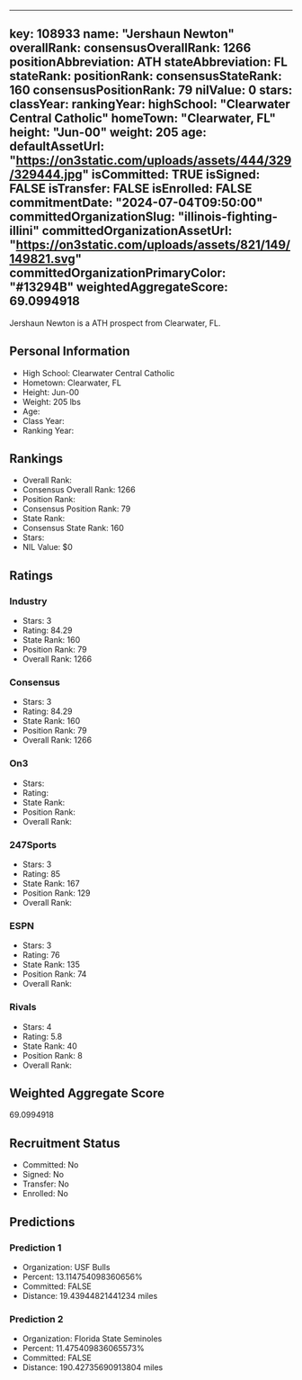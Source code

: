 ---
  key: 108933
  name: "Jershaun Newton"
  overallRank: 
  consensusOverallRank: 1266
  positionAbbreviation: ATH
  stateAbbreviation: FL
  stateRank: 
  positionRank: 
  consensusStateRank: 160
  consensusPositionRank: 79
  nilValue: 0
  stars: 
  classYear: 
  rankingYear: 
  highSchool: "Clearwater Central Catholic"
  homeTown: "Clearwater, FL"
  height: "Jun-00"
  weight: 205
  age: 
  defaultAssetUrl: "https://on3static.com/uploads/assets/444/329/329444.jpg"
  isCommitted: TRUE
  isSigned: FALSE
  isTransfer: FALSE
  isEnrolled: FALSE
  commitmentDate: "2024-07-04T09:50:00"
  committedOrganizationSlug: "illinois-fighting-illini"
  committedOrganizationAssetUrl: "https://on3static.com/uploads/assets/821/149/149821.svg"
  committedOrganizationPrimaryColor: "#13294B"
  weightedAggregateScore: 69.0994918
  ---
  
  Jershaun Newton is a ATH prospect from Clearwater, FL.
  
  ## Personal Information
  - High School: Clearwater Central Catholic
  - Hometown: Clearwater, FL
  - Height: Jun-00
  - Weight: 205 lbs
  - Age: 
  - Class Year: 
  - Ranking Year: 
  
  ## Rankings
  - Overall Rank: 
  - Consensus Overall Rank: 1266
  - Position Rank: 
  - Consensus Position Rank: 79
  - State Rank: 
  - Consensus State Rank: 160
  - Stars: 
  - NIL Value: $0
  
  ## Ratings
  
  ### Industry
  - Stars: 3
  - Rating: 84.29
  - State Rank: 160
  - Position Rank: 79
  - Overall Rank: 1266
  
  ### Consensus
  - Stars: 3
  - Rating: 84.29
  - State Rank: 160
  - Position Rank: 79
  - Overall Rank: 1266
  
  ### On3
  - Stars: 
  - Rating: 
  - State Rank: 
  - Position Rank: 
  - Overall Rank: 
  
  ### 247Sports
  - Stars: 3
  - Rating: 85
  - State Rank: 167
  - Position Rank: 129
  - Overall Rank: 
  
  ### ESPN
  - Stars: 3
  - Rating: 76
  - State Rank: 135
  - Position Rank: 74
  - Overall Rank: 
  
  ### Rivals
  - Stars: 4
  - Rating: 5.8
  - State Rank: 40
  - Position Rank: 8
  - Overall Rank: 
  
  ## Weighted Aggregate Score
  69.0994918
  
  ## Recruitment Status
  - Committed: No
  - Signed: No
  - Transfer: No
  - Enrolled: No
  
  
  
  ## Predictions
  
  ### Prediction 1
  - Organization: USF Bulls
  - Percent: 13.114754098360656%
  - Committed: FALSE
  - Distance: 19.43944821441234 miles
  
  ### Prediction 2
  - Organization: Florida State Seminoles
  - Percent: 11.475409836065573%
  - Committed: FALSE
  - Distance: 190.42735690913804 miles
  